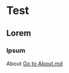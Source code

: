 # Test
## Lorem
### Ipsum
About <a href="https://developerprivasimu.github.io/sample-docs/about.html" title="About">Go to About.md</a>
